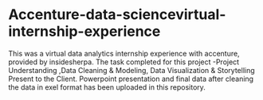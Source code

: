 # Accenture-data-sciencevirtual-internship-experience
This was a virtual data analytics internship experience with accenture, provided by insidesherpa.
The  task completed for this project -Project Understanding ,Data Cleaning & Modeling, Data Visualization & Storytelling Present to the Client.
Powerpoint presentation and final data after cleaning the data in exel format has been uploaded in this repository. 
